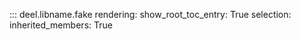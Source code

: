 ::: deel.libname.fake
    rendering:
        show_root_toc_entry: True
    selection:
        inherited_members: True